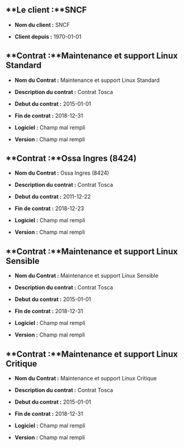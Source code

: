 ## **Le client :**SNCF
 
* **Nom du client :** SNCF
 
* **Client depuis :** 1970-01-01
 
## **Contrat :**Maintenance et support Linux Standard
 
* **Nom du Contrat :** Maintenance et support Linux Standard
 
* **Description du contrat :** Contrat Tosca
 
* **Debut du contrat :** 2015-01-01
 
* **Fin de contrat :** 2018-12-31
 
* **Logiciel :** Champ mal rempli
 
* **Version :** Champ mal rempli
 
## **Contrat :**Ossa Ingres (8424)
 
* **Nom du Contrat :** Ossa Ingres (8424)
 
* **Description du contrat :** Contrat Tosca
 
* **Debut du contrat :** 2011-12-22
 
* **Fin de contrat :** 2018-12-23
 
* **Logiciel :** Champ mal rempli
 
* **Version :** Champ mal rempli
 
## **Contrat :**Maintenance et support Linux Sensible
 
* **Nom du Contrat :** Maintenance et support Linux Sensible
 
* **Description du contrat :** Contrat Tosca
 
* **Debut du contrat :** 2015-01-01
 
* **Fin de contrat :** 2018-12-31
 
* **Logiciel :** Champ mal rempli
 
* **Version :** Champ mal rempli
 
## **Contrat :**Maintenance et support Linux Critique
 
* **Nom du Contrat :** Maintenance et support Linux Critique
 
* **Description du contrat :** Contrat Tosca
 
* **Debut du contrat :** 2015-01-01
 
* **Fin de contrat :** 2018-12-31
 
* **Logiciel :** Champ mal rempli
 
* **Version :** Champ mal rempli
 
